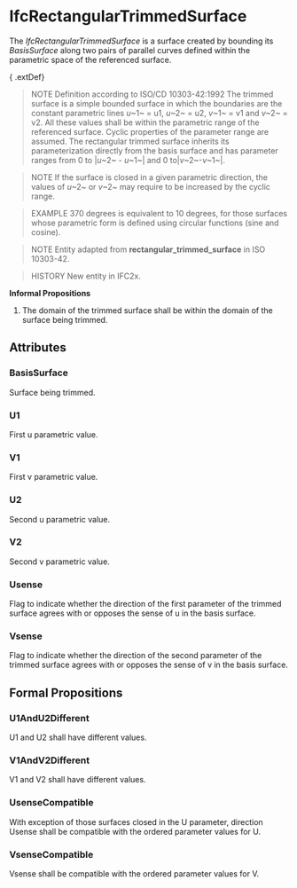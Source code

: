 # IfcRectangularTrimmedSurface

The _IfcRectangularTrimmedSurface_ is a surface created by bounding its _BasisSurface_ along two pairs of parallel curves defined within the parametric space of the referenced surface.
<!-- end of short definition -->

{ .extDef}
> NOTE Definition according to ISO/CD 10303-42:1992
> The trimmed surface is a simple bounded surface in which the boundaries are the constant parametric lines _u_~1~ = u1, _u_~2~ = u2, _v_~1~ = v1 and _v_~2~ = v2. All these values shall be within the parametric range of the referenced surface. Cyclic properties of the parameter range are assumed. The rectangular trimmed surface inherits its parameterization directly from the basis surface and has parameter ranges from 0 to |_u_~2~ - _u_~1~| and 0 to|_v_~2~-_v_~1~|.

> NOTE If the surface is closed in a given parametric direction, the values of _u_~2~ or _v_~2~ may require to be increased by the cyclic range.

> EXAMPLE 370 degrees is equivalent to 10 degrees, for those surfaces whose parametric form is defined using circular functions (sine and cosine).

> NOTE Entity adapted from **rectangular_trimmed_surface** in ISO 10303-42.

> HISTORY New entity in IFC2x.

**Informal Propositions**

1. The domain of the trimmed surface shall be within the domain of the surface being trimmed.

## Attributes

### BasisSurface
Surface being trimmed.

### U1
First u parametric value.

### V1
First v parametric value.

### U2
Second u parametric value.

### V2
Second v parametric value.

### Usense
Flag to indicate whether the direction of the first parameter of the trimmed surface agrees with or opposes the sense of u in the basis surface.

### Vsense
Flag to indicate whether the direction of the second parameter of the trimmed surface agrees with or opposes the sense of v in the basis surface.

## Formal Propositions

### U1AndU2Different
U1 and U2 shall have different values.

### V1AndV2Different
V1 and V2 shall have different values.

### UsenseCompatible
With exception of those surfaces closed in the U parameter, direction Usense shall be compatible with the ordered parameter values for U.

### VsenseCompatible
Vsense shall be compatible with the ordered parameter values for V.
